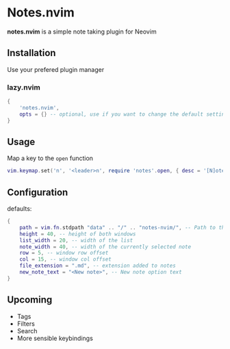 # Notes.nvim

**notes.nvim** is a simple note taking plugin for Neovim

## Installation

Use your prefered plugin manager

### lazy.nvim

```lua
{ 
    'notes.nvim',
    opts = {} -- optional, use if you want to change the default settings
}
```

## Usage

Map a key to the `open` function

```lua
vim.keymap.set('n', '<leader>n', require 'notes'.open, { desc = '[N]otes' })
```

## Configuration

defaults:  

```lua
{
    path = vim.fn.stdpath "data" .. "/" .. "notes-nvim/", -- Path to the folder where all notes should be stored 
    height = 40, -- height of both windows
    list_width = 20, -- width of the list
    note_width = 40, -- width of the currently selected note
    row = 5, -- window row offset
    col = 15, -- window col offset
    file_extension = ".md", -- extension added to notes
    new_note_text = "<New note>", -- New note option text
}
```

## Upcoming
- Tags
- Filters
- Search
- More sensible keybindings
